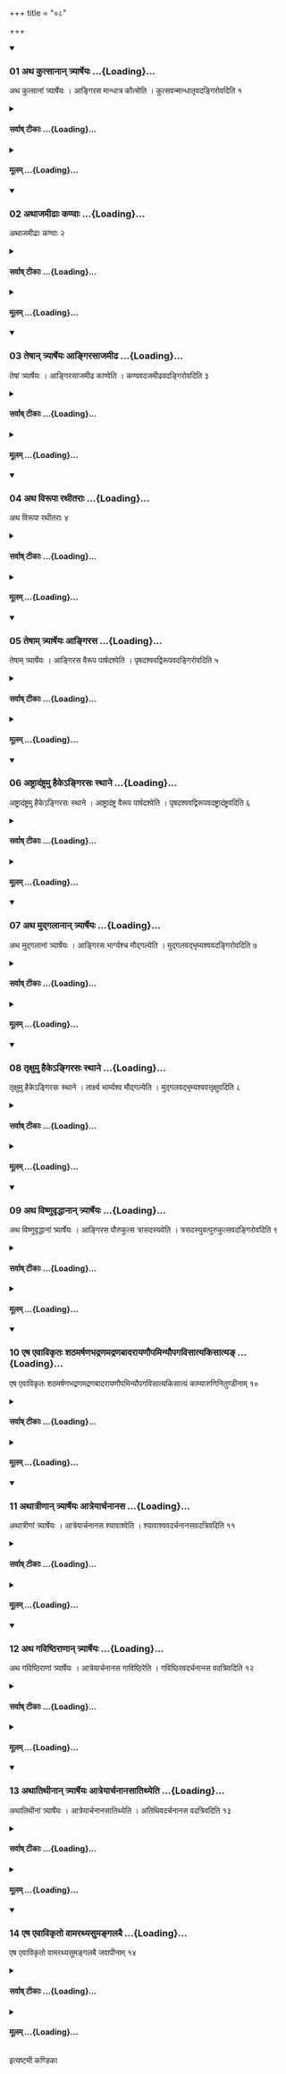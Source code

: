 +++
title = "०८"

+++

<div class="js_include" includetitle="true" newlevelforh1="3" unfilled url="/vedAH_yajuH/taittirIyam/sUtram/ApastambaH/shrautam/vishvAsa-prastutiH/24/08/01_atha_kutsAnAn_tryArSheyaH.md">
<details open><summary><h3>01 अथ कुत्सानान् त्र्यार्षेयः ...{Loading}...</h3></summary>

अथ कुत्सानां त्र्यार्षेयः । आङ्गिरस मान्धात्र कौत्सेति । कुत्सवन्मान्धातृवदङ्गिरोवदिति १
</details>
</div>
<div class="js_include collapsed" newlevelforh1="4" title="सर्वाष् टीकाः" unfilled url="/vedAH_yajuH/taittirIyam/sUtram/ApastambaH/shrautam/sarvASh_TIkAH/24/08/01_atha_kutsAnAn_tryArSheyaH.md">
<details><summary><h4>सर्वाष् टीकाः ...{Loading}...</h4></summary>
<details><summary>थिते</summary>

1. Now there three R̥ṣis of the Kutsas. (The Hotr̥ says:) O Āṅgirasa, Māndhātra, Kautsa. (The Adhvaryu says:) In the manner of Kutsa, Mandhatr̥, Āṅgiras.  
</details>
</details>
</div>
<div class="js_include collapsed" newlevelforh1="4" title="मूलम्" unfilled url="/vedAH_yajuH/taittirIyam/sUtram/ApastambaH/shrautam/mUlam/24/08/01_atha_kutsAnAn_tryArSheyaH.md">
<details><summary><h4>मूलम् ...{Loading}...</h4></summary>

अथ कुत्सानां त्र्यार्षेयः । आङ्गिरस मान्धात्र कौत्सेति । कुत्सवन्मान्धातृवदङ्गिरोवदिति १
</details>
</div>
<div class="js_include" includetitle="true" newlevelforh1="3" unfilled url="/vedAH_yajuH/taittirIyam/sUtram/ApastambaH/shrautam/vishvAsa-prastutiH/24/08/02_athAjamIDhAH_kaNvAH.md">
<details open><summary><h3>02 अथाजमीढाः कण्वाः ...{Loading}...</h3></summary>

अथाजमीढाः कण्वाः २
</details>
</div>
<div class="js_include collapsed" newlevelforh1="4" title="सर्वाष् टीकाः" unfilled url="/vedAH_yajuH/taittirIyam/sUtram/ApastambaH/shrautam/sarvASh_TIkAH/24/08/02_athAjamIDhAH_kaNvAH.md">
<details><summary><h4>सर्वाष् टीकाः ...{Loading}...</h4></summary>
<details><summary>थिते</summary>

2. Now the Ajamīḍha-Kaṇvas. 
</details>
</details>
</div>
<div class="js_include collapsed" newlevelforh1="4" title="मूलम्" unfilled url="/vedAH_yajuH/taittirIyam/sUtram/ApastambaH/shrautam/mUlam/24/08/02_athAjamIDhAH_kaNvAH.md">
<details><summary><h4>मूलम् ...{Loading}...</h4></summary>

अथाजमीढाः कण्वाः २
</details>
</div>
<div class="js_include" includetitle="true" newlevelforh1="3" unfilled url="/vedAH_yajuH/taittirIyam/sUtram/ApastambaH/shrautam/vishvAsa-prastutiH/24/08/03_teShAn_tryArSheyaH_AngirasAjamIDha.md">
<details open><summary><h3>03 तेषान् त्र्यार्षेयः आङ्गिरसाजमीढ ...{Loading}...</h3></summary>

तेषां त्र्यार्षेयः । आङ्गिरसाजमीढ काण्वेति । कण्ववदजमीढवदङ्गिरोवदिति ३
</details>
</div>
<div class="js_include collapsed" newlevelforh1="4" title="सर्वाष् टीकाः" unfilled url="/vedAH_yajuH/taittirIyam/sUtram/ApastambaH/shrautam/sarvASh_TIkAH/24/08/03_teShAn_tryArSheyaH_AngirasAjamIDha.md">
<details><summary><h4>सर्वाष् टीकाः ...{Loading}...</h4></summary>
<details><summary>थिते</summary>

3. There are three R̥ṣis of them. (The Hotr̥ says:) O Āṅgirasa, Ajamīḍha, Kaṇva. (The Adhvaryu says:) In the manner of Kaṇva, Ajamīḍha, Aṅgiras. 
</details>
</details>
</div>
<div class="js_include collapsed" newlevelforh1="4" title="मूलम्" unfilled url="/vedAH_yajuH/taittirIyam/sUtram/ApastambaH/shrautam/mUlam/24/08/03_teShAn_tryArSheyaH_AngirasAjamIDha.md">
<details><summary><h4>मूलम् ...{Loading}...</h4></summary>

तेषां त्र्यार्षेयः । आङ्गिरसाजमीढ काण्वेति । कण्ववदजमीढवदङ्गिरोवदिति ३
</details>
</div>
<div class="js_include" includetitle="true" newlevelforh1="3" unfilled url="/vedAH_yajuH/taittirIyam/sUtram/ApastambaH/shrautam/vishvAsa-prastutiH/24/08/04_atha_virUpA_rathItarAH.md">
<details open><summary><h3>04 अथ विरूपा रथीतराः ...{Loading}...</h3></summary>

अथ विरूपा रथीतराः ४
</details>
</div>
<div class="js_include collapsed" newlevelforh1="4" title="सर्वाष् टीकाः" unfilled url="/vedAH_yajuH/taittirIyam/sUtram/ApastambaH/shrautam/sarvASh_TIkAH/24/08/04_atha_virUpA_rathItarAH.md">
<details><summary><h4>सर्वाष् टीकाः ...{Loading}...</h4></summary>
<details><summary>थिते</summary>

4. Now the Virūpa-Rathītaras.  
</details>
</details>
</div>
<div class="js_include collapsed" newlevelforh1="4" title="मूलम्" unfilled url="/vedAH_yajuH/taittirIyam/sUtram/ApastambaH/shrautam/mUlam/24/08/04_atha_virUpA_rathItarAH.md">
<details><summary><h4>मूलम् ...{Loading}...</h4></summary>

अथ विरूपा रथीतराः ४
</details>
</div>
<div class="js_include" includetitle="true" newlevelforh1="3" unfilled url="/vedAH_yajuH/taittirIyam/sUtram/ApastambaH/shrautam/vishvAsa-prastutiH/24/08/05_teShAm_tryArSheyaH_Angirasa.md">
<details open><summary><h3>05 तेषाम् त्र्यार्षेयः आङ्गिरस ...{Loading}...</h3></summary>

तेषाम् त्र्यार्षेयः । आङ्गिरस वैरूप पार्षदश्वेति । पृषदश्ववद्विरूपवदङ्गिरोवदिति ५
</details>
</div>
<div class="js_include collapsed" newlevelforh1="4" title="सर्वाष् टीकाः" unfilled url="/vedAH_yajuH/taittirIyam/sUtram/ApastambaH/shrautam/sarvASh_TIkAH/24/08/05_teShAm_tryArSheyaH_Angirasa.md">
<details><summary><h4>सर्वाष् टीकाः ...{Loading}...</h4></summary>
<details><summary>थिते</summary>

5. There are three R̥ṣis of them. (The Hotr̥ says:) O Aṅgirasa, Vairūpa, Pārṣadaśva. (The Adhvaryu says:) In the manner of Pr̥ṣadaśva, Virūpa, Aṅgiras. 
</details>
</details>
</div>
<div class="js_include collapsed" newlevelforh1="4" title="मूलम्" unfilled url="/vedAH_yajuH/taittirIyam/sUtram/ApastambaH/shrautam/mUlam/24/08/05_teShAm_tryArSheyaH_Angirasa.md">
<details><summary><h4>मूलम् ...{Loading}...</h4></summary>

तेषाम् त्र्यार्षेयः । आङ्गिरस वैरूप पार्षदश्वेति । पृषदश्ववद्विरूपवदङ्गिरोवदिति ५
</details>
</div>
<div class="js_include" includetitle="true" newlevelforh1="3" unfilled url="/vedAH_yajuH/taittirIyam/sUtram/ApastambaH/shrautam/vishvAsa-prastutiH/24/08/06_aShTrAdaMShTramu_haike-ngirasaH_sthAne.md">
<details open><summary><h3>06 अष्ट्रादंष्ट्रमु हैकेऽङ्गिरसः स्थाने ...{Loading}...</h3></summary>

अष्ट्रादंष्ट्रमु हैकेऽङ्गिरसः स्थाने । आष्ट्रादंष्ट्र वैरूप पार्षदश्वेति । पृषदश्ववद्विरूपवदष्ट्रादंष्ट्रवदिति ६
</details>
</div>
<div class="js_include collapsed" newlevelforh1="4" title="सर्वाष् टीकाः" unfilled url="/vedAH_yajuH/taittirIyam/sUtram/ApastambaH/shrautam/sarvASh_TIkAH/24/08/06_aShTrAdaMShTramu_haike-ngirasaH_sthAne.md">
<details><summary><h4>सर्वाष् टीकाः ...{Loading}...</h4></summary>
<details><summary>थिते</summary>

6. According to some there should be Aṣṭādaṁṣṭra instead of Aṅgiras. (Then the Hotr̥ says:) O Āṣṭadaṁṣṭra, Vairupa, Pārṣadaśva. (The Adhvaryu says:) In the manner of Pr̥ṣadaśva, Virūpa, Aṣṭādaṁṣṭra.  
</details>
</details>
</div>
<div class="js_include collapsed" newlevelforh1="4" title="मूलम्" unfilled url="/vedAH_yajuH/taittirIyam/sUtram/ApastambaH/shrautam/mUlam/24/08/06_aShTrAdaMShTramu_haike-ngirasaH_sthAne.md">
<details><summary><h4>मूलम् ...{Loading}...</h4></summary>

अष्ट्रादंष्ट्रमु हैकेऽङ्गिरसः स्थाने । आष्ट्रादंष्ट्र वैरूप पार्षदश्वेति । पृषदश्ववद्विरूपवदष्ट्रादंष्ट्रवदिति ६
</details>
</div>
<div class="js_include" includetitle="true" newlevelforh1="3" unfilled url="/vedAH_yajuH/taittirIyam/sUtram/ApastambaH/shrautam/vishvAsa-prastutiH/24/08/07_atha_mudgalAnAn_tryArSheyaH.md">
<details open><summary><h3>07 अथ मुद्गलानान् त्र्यार्षेयः ...{Loading}...</h3></summary>

अथ मुद्गलानां त्र्यार्षेयः । आङ्गिरस भार्ग्यश्च मौद्गल्येति । मुद्गलवद्भृम्यश्ववदङ्गिरोवदिति ७
</details>
</div>
<div class="js_include collapsed" newlevelforh1="4" title="सर्वाष् टीकाः" unfilled url="/vedAH_yajuH/taittirIyam/sUtram/ApastambaH/shrautam/sarvASh_TIkAH/24/08/07_atha_mudgalAnAn_tryArSheyaH.md">
<details><summary><h4>सर्वाष् टीकाः ...{Loading}...</h4></summary>
<details><summary>थिते</summary>

7. Now there are three R̥ṣis of the Mudgalas. (The Hotr̥ says:) O Aṅgirasa, Bhārmyaśva, Maudgalya. (The Adhvaryu says:) In the manner of Mudgala, Bhr̥myaśva Aṅgiras.  
</details>
</details>
</div>
<div class="js_include collapsed" newlevelforh1="4" title="मूलम्" unfilled url="/vedAH_yajuH/taittirIyam/sUtram/ApastambaH/shrautam/mUlam/24/08/07_atha_mudgalAnAn_tryArSheyaH.md">
<details><summary><h4>मूलम् ...{Loading}...</h4></summary>

अथ मुद्गलानां त्र्यार्षेयः । आङ्गिरस भार्ग्यश्च मौद्गल्येति । मुद्गलवद्भृम्यश्ववदङ्गिरोवदिति ७
</details>
</div>
<div class="js_include" includetitle="true" newlevelforh1="3" unfilled url="/vedAH_yajuH/taittirIyam/sUtram/ApastambaH/shrautam/vishvAsa-prastutiH/24/08/08_tRxumu_haike-ngirasaH_sthAne.md">
<details open><summary><h3>08 तृक्षुमु हैकेऽङ्गिरसः स्थाने ...{Loading}...</h3></summary>

तृक्षुमु हैकेऽङ्गिरसः स्थाने । तार्क्ष्य भार्म्यश्व मौद्गल्येति । मुद्गलवद्भृम्यश्ववत्तृक्षुवदिति ८
</details>
</div>
<div class="js_include collapsed" newlevelforh1="4" title="सर्वाष् टीकाः" unfilled url="/vedAH_yajuH/taittirIyam/sUtram/ApastambaH/shrautam/sarvASh_TIkAH/24/08/08_tRxumu_haike-ngirasaH_sthAne.md">
<details><summary><h4>सर्वाष् टीकाः ...{Loading}...</h4></summary>
<details><summary>थिते</summary>

8. According to some there should be Tr̥kṣu instead of Aṅgiras. (Then the Hotr̥ says:) O Tārkṣya, Bhārmyaśva, Maudgalya. (The Adhvaryu says:) In the manner of Mudgala, Bhr̥myaśva, Tr̥kṣu. </details>
</details>
</div>
<div class="js_include collapsed" newlevelforh1="4" title="मूलम्" unfilled url="/vedAH_yajuH/taittirIyam/sUtram/ApastambaH/shrautam/mUlam/24/08/08_tRxumu_haike-ngirasaH_sthAne.md">
<details><summary><h4>मूलम् ...{Loading}...</h4></summary>

तृक्षुमु हैकेऽङ्गिरसः स्थाने । तार्क्ष्य भार्म्यश्व मौद्गल्येति । मुद्गलवद्भृम्यश्ववत्तृक्षुवदिति ८
</details>
</div>
<div class="js_include" includetitle="true" newlevelforh1="3" unfilled url="/vedAH_yajuH/taittirIyam/sUtram/ApastambaH/shrautam/vishvAsa-prastutiH/24/08/09_atha_viShNuvRddhAnAn_tryArSheyaH.md">
<details open><summary><h3>09 अथ विष्णुवृद्धानान् त्र्यार्षेयः ...{Loading}...</h3></summary>

अथ विष्णुवृद्धानां त्र्यार्षेयः । आङ्गिरस पौरुकुत्स त्रासदस्यवेति । त्रसदस्युवत्पुरुकुत्सवदङ्गिरोवदिति ९
</details>
</div>
<div class="js_include collapsed" newlevelforh1="4" title="सर्वाष् टीकाः" unfilled url="/vedAH_yajuH/taittirIyam/sUtram/ApastambaH/shrautam/sarvASh_TIkAH/24/08/09_atha_viShNuvRddhAnAn_tryArSheyaH.md">
<details><summary><h4>सर्वाष् टीकाः ...{Loading}...</h4></summary>
<details><summary>थिते</summary>

9. Now there are three R̥ṣis of the Viṣṇuvr̥ddha. (The Hotr̥ says:) O Aṅgirasa, Paurukutsa, Trāsadasyava. (The Adhvaryu says:) In the manner of Trasadasyu, Purukutsa Aṅgiras. 
</details>
</details>
</div>
<div class="js_include collapsed" newlevelforh1="4" title="मूलम्" unfilled url="/vedAH_yajuH/taittirIyam/sUtram/ApastambaH/shrautam/mUlam/24/08/09_atha_viShNuvRddhAnAn_tryArSheyaH.md">
<details><summary><h4>मूलम् ...{Loading}...</h4></summary>

अथ विष्णुवृद्धानां त्र्यार्षेयः । आङ्गिरस पौरुकुत्स त्रासदस्यवेति । त्रसदस्युवत्पुरुकुत्सवदङ्गिरोवदिति ९
</details>
</div>
<div class="js_include" includetitle="true" newlevelforh1="3" unfilled url="/vedAH_yajuH/taittirIyam/sUtram/ApastambaH/shrautam/vishvAsa-prastutiH/24/08/10_eSha_evAvikRtaH_shaThamarShaNabhadraNamadraNabAdarAyaNaupaminyaupagavisAtyakisAtya~N.md">
<details open><summary><h3>10 एष एवाविकृतः शठमर्षणभद्रणमद्रणबादरायणौपमिन्यौपगविसात्यकिसात्यङ् ...{Loading}...</h3></summary>

एष एवाविकृतः शठमर्षणभद्रणमद्रणबादरायणौपमिन्यौपगविसात्यकिसात्यं काम्यारुणिनितुण्डीनाम् १०
</details>
</div>
<div class="js_include collapsed" newlevelforh1="4" title="सर्वाष् टीकाः" unfilled url="/vedAH_yajuH/taittirIyam/sUtram/ApastambaH/shrautam/sarvASh_TIkAH/24/08/10_eSha_evAvikRtaH_shaThamarShaNabhadraNamadraNabAdarAyaNaupaminyaupagavisAtyakisAtya~N.md">
<details><summary><h4>सर्वाष् टीकाः ...{Loading}...</h4></summary>
<details><summary>थिते</summary>

10. The same (list) without any change (is applicable) to the Śaṭhamarṣaṇas, Bhadraṇas, Madraṇas Bādarāyaṇas, Aupamitis, Aupagavis, Sātyakis, Sātyaṁkāmyas, Āruṇis, and Nituṇḍis.  
</details>
</details>
</div>
<div class="js_include collapsed" newlevelforh1="4" title="मूलम्" unfilled url="/vedAH_yajuH/taittirIyam/sUtram/ApastambaH/shrautam/mUlam/24/08/10_eSha_evAvikRtaH_shaThamarShaNabhadraNamadraNabAdarAyaNaupaminyaupagavisAtyakisAtya~N.md">
<details><summary><h4>मूलम् ...{Loading}...</h4></summary>

एष एवाविकृतः शठमर्षणभद्रणमद्रणबादरायणौपमिन्यौपगविसात्यकिसात्यं काम्यारुणिनितुण्डीनाम् १०
</details>
</div>
<div class="js_include" includetitle="true" newlevelforh1="3" unfilled url="/vedAH_yajuH/taittirIyam/sUtram/ApastambaH/shrautam/vishvAsa-prastutiH/24/08/11_athAtrINAn_tryArSheyaH_AtreyArchanAnasa.md">
<details open><summary><h3>11 अथात्रीणान् त्र्यार्षेयः आत्रेयार्चनानस ...{Loading}...</h3></summary>

अथात्रीणां त्र्यार्षेयः । आत्रेयार्चनानस श्यावाश्वेति । श्यावाश्ववदर्चनानसवदत्रिवदिति ११
</details>
</div>
<div class="js_include collapsed" newlevelforh1="4" title="सर्वाष् टीकाः" unfilled url="/vedAH_yajuH/taittirIyam/sUtram/ApastambaH/shrautam/sarvASh_TIkAH/24/08/11_athAtrINAn_tryArSheyaH_AtreyArchanAnasa.md">
<details><summary><h4>सर्वाष् टीकाः ...{Loading}...</h4></summary>
<details><summary>थिते</summary>

11. Now there are three R̥ṣis of the Atris. (The Hotr̥ says:) O Ātreya, Ārcanānasa, Śyāvāśva. (The Adhvaryu says:) In the manner of Śyāvāśva, Arcanānas, Atri.  
</details>
</details>
</div>
<div class="js_include collapsed" newlevelforh1="4" title="मूलम्" unfilled url="/vedAH_yajuH/taittirIyam/sUtram/ApastambaH/shrautam/mUlam/24/08/11_athAtrINAn_tryArSheyaH_AtreyArchanAnasa.md">
<details><summary><h4>मूलम् ...{Loading}...</h4></summary>

अथात्रीणां त्र्यार्षेयः । आत्रेयार्चनानस श्यावाश्वेति । श्यावाश्ववदर्चनानसवदत्रिवदिति ११
</details>
</div>
<div class="js_include" includetitle="true" newlevelforh1="3" unfilled url="/vedAH_yajuH/taittirIyam/sUtram/ApastambaH/shrautam/vishvAsa-prastutiH/24/08/12_atha_gaviShThirANAn_tryArSheyaH.md">
<details open><summary><h3>12 अथ गविष्ठिराणान् त्र्यार्षेयः ...{Loading}...</h3></summary>

अथ गविष्ठिराणां त्र्यार्षेयः । आत्रेयार्चनानस गाविष्ठिरेति । गविष्ठिरवदर्चनानस वदत्रिवदिति १२
</details>
</div>
<div class="js_include collapsed" newlevelforh1="4" title="सर्वाष् टीकाः" unfilled url="/vedAH_yajuH/taittirIyam/sUtram/ApastambaH/shrautam/sarvASh_TIkAH/24/08/12_atha_gaviShThirANAn_tryArSheyaH.md">
<details><summary><h4>सर्वाष् टीकाः ...{Loading}...</h4></summary>
<details><summary>थिते</summary>

12. Now there are three R̥ṣis of the Gaviṣṭhiras. (The Hotr̥ says:) O Ātreya, Ārcanānasa, Gāviṣṭhira. (The Adhvaryu says:) In the manner of Gaviṣṭhira, Arcanānas, Atri.  
</details>
</details>
</div>
<div class="js_include collapsed" newlevelforh1="4" title="मूलम्" unfilled url="/vedAH_yajuH/taittirIyam/sUtram/ApastambaH/shrautam/mUlam/24/08/12_atha_gaviShThirANAn_tryArSheyaH.md">
<details><summary><h4>मूलम् ...{Loading}...</h4></summary>

अथ गविष्ठिराणां त्र्यार्षेयः । आत्रेयार्चनानस गाविष्ठिरेति । गविष्ठिरवदर्चनानस वदत्रिवदिति १२
</details>
</div>
<div class="js_include" includetitle="true" newlevelforh1="3" unfilled url="/vedAH_yajuH/taittirIyam/sUtram/ApastambaH/shrautam/vishvAsa-prastutiH/24/08/13_athAtithInAn_tryArSheyaH_AtreyArchanAnasAtithyeti.md">
<details open><summary><h3>13 अथातिथीनान् त्र्यार्षेयः आत्रेयार्चनानसातिथ्येति ...{Loading}...</h3></summary>

अथातिथीनां त्र्यार्षेयः । आत्रेयार्चनानसातिथ्येति । अतिथिवदर्चनानस वदत्रिवदिति १३
</details>
</div>
<div class="js_include collapsed" newlevelforh1="4" title="सर्वाष् टीकाः" unfilled url="/vedAH_yajuH/taittirIyam/sUtram/ApastambaH/shrautam/sarvASh_TIkAH/24/08/13_athAtithInAn_tryArSheyaH_AtreyArchanAnasAtithyeti.md">
<details><summary><h4>सर्वाष् टीकाः ...{Loading}...</h4></summary>
<details><summary>थिते</summary>

13. Now there are three Rsis of the Atithis. (The Hotr says:) O Atreya, Arcananasa, Atithya. (The Adhvaryu says:) In the manner of Atithi, Arcanānas, Atri. 
</details>
</details>
</div>
<div class="js_include collapsed" newlevelforh1="4" title="मूलम्" unfilled url="/vedAH_yajuH/taittirIyam/sUtram/ApastambaH/shrautam/mUlam/24/08/13_athAtithInAn_tryArSheyaH_AtreyArchanAnasAtithyeti.md">
<details><summary><h4>मूलम् ...{Loading}...</h4></summary>

अथातिथीनां त्र्यार्षेयः । आत्रेयार्चनानसातिथ्येति । अतिथिवदर्चनानस वदत्रिवदिति १३
</details>
</div>
<div class="js_include" includetitle="true" newlevelforh1="3" unfilled url="/vedAH_yajuH/taittirIyam/sUtram/ApastambaH/shrautam/vishvAsa-prastutiH/24/08/14_eSha_evAvikRto_vAmarathyasumangalabai.md">
<details open><summary><h3>14 एष एवाविकृतो वामरथ्यसुमङ्गलबै ...{Loading}...</h3></summary>

एष एवाविकृतो वामरथ्यसुमङ्गलबै जवापीनाम् १४
</details>
</div>
<div class="js_include collapsed" newlevelforh1="4" title="सर्वाष् टीकाः" unfilled url="/vedAH_yajuH/taittirIyam/sUtram/ApastambaH/shrautam/sarvASh_TIkAH/24/08/14_eSha_evAvikRto_vAmarathyasumangalabai.md">
<details><summary><h4>सर्वाष् टीकाः ...{Loading}...</h4></summary>
<details><summary>थिते</summary>

14. The same (list) without any change (is appliable) to the Vāmarathyas Sumaṅgalas, Baijāvāpis. 
</details>
</details>
</div>
<div class="js_include collapsed" newlevelforh1="4" title="मूलम्" unfilled url="/vedAH_yajuH/taittirIyam/sUtram/ApastambaH/shrautam/mUlam/24/08/14_eSha_evAvikRto_vAmarathyasumangalabai.md">
<details><summary><h4>मूलम् ...{Loading}...</h4></summary>

एष एवाविकृतो वामरथ्यसुमङ्गलबै जवापीनाम् १४
</details>
</div>

  
इत्यष्टमी कण्डिका 
